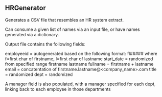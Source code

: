 HRGenerator
-----------

Generates a CSV file that resembles an HR system extract.

Can consume a given list of names via an input file, or have names generated via a dictionary.

Output file contains the following fields:

employeeid = autogenerated based on the following format: fl##### where f=first char of firstname, l=first char of lastname
start_date = randomized from specified range
firstname
lastname
fullname = firstname + lastname
email = concatentation of firstname.lastname@<company_name>.com
title = randomized
dept = randomized

A manager field is also populated, with a manager specified for each dept, linking back to each employee in those departments


